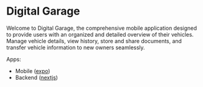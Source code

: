 # Digital Garage

Welcome to Digital Garage, the comprehensive mobile application designed to provide users with an organized and detailed overview of their vehicles. Manage vehicle details, view history, store and share documents, and transfer vehicle information to new owners seamlessly.

Apps:
- Mobile ([expo](./apps/expo))
- Backend ([nextjs](./apps/nextjs))
